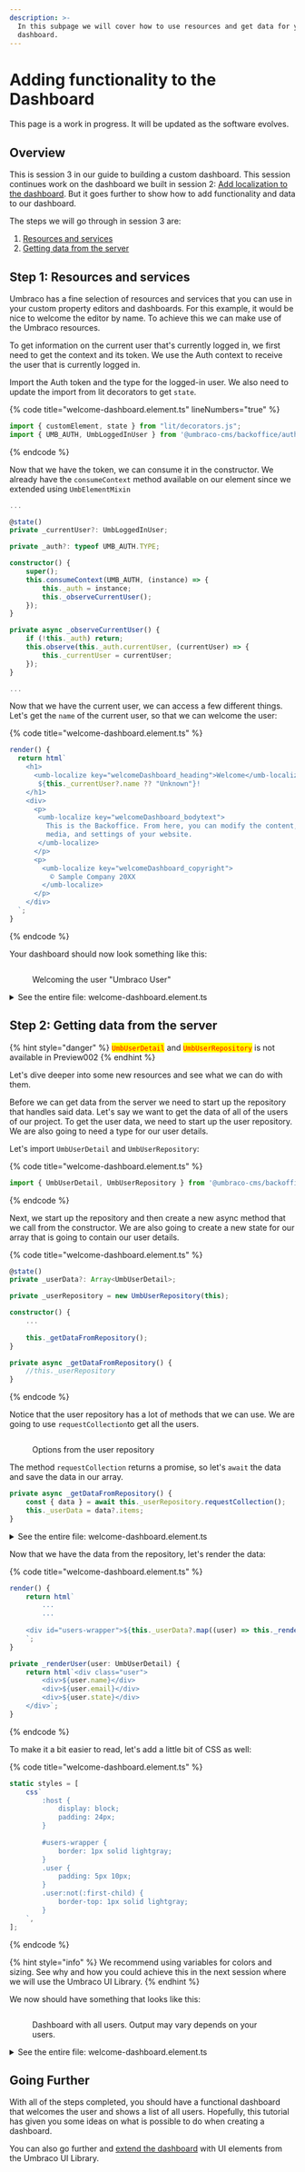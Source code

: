 ```yaml
---
description: >-
  In this subpage we will cover how to use resources and get data for your
  dashboard.
---
```


# Adding functionality to the Dashboard

This page is a work in progress. It will be updated as the software evolves.

## Overview

This is session 3 in our guide to building a custom dashboard. This session continues work on the dashboard we built in session 2: [Add localization to the dashboard](adding-localization-to-the-dashboard.md). But it goes further to show how to add functionality and data to our dashboard.

The steps we will go through in session 3 are:

1. [Resources and services](adding-functionality-to-the-dashboard.md#1.-resources-and-services)
2. [Getting data from the server](adding-functionality-to-the-dashboard.md#2.-getting-data-from-the-server)

## Step 1: Resources and services

Umbraco has a fine selection of resources and services that you can use in your custom property editors and dashboards. For this example, it would be nice to welcome the editor by name. To achieve this we can make use of the Umbraco resources.

To get information on the current user that's currently logged in, we first need to get the context and its token. We use the Auth context to receive the user that is currently logged in.

Import the Auth token and the type for the logged-in user. We also need to update the import from lit decorators to get `state`.

{% code title="welcome-dashboard.element.ts" lineNumbers="true" %}
```typescript
import { customElement, state } from "lit/decorators.js";
import { UMB_AUTH, UmbLoggedInUser } from '@umbraco-cms/backoffice/auth';
```
{% endcode %}

Now that we have the token, we can consume it in the constructor. We already have the  `consumeContext` method available on our element since we extended using `UmbElementMixin`&#x20;

```typescript
...

@state()
private _currentUser?: UmbLoggedInUser;

private _auth?: typeof UMB_AUTH.TYPE;

constructor() {
    super();
    this.consumeContext(UMB_AUTH, (instance) => {
        this._auth = instance;
        this._observeCurrentUser();
    });
}

private async _observeCurrentUser() {
    if (!this._auth) return;
    this.observe(this._auth.currentUser, (currentUser) => {
        this._currentUser = currentUser;
    });
}

...
```

Now that we have the current user, we can access a few different things. Let's get the `name` of the current user, so that we can welcome the user:

{% code title="welcome-dashboard.element.ts" %}
```typescript
render() {
  return html`
    <h1>
      <umb-localize key="welcomeDashboard_heading">Welcome</umb-localize>
       ${this._currentUser?.name ?? "Unknown"}!
    </h1>
    <div>
      <p> 
       <umb-localize key="welcomeDashboard_bodytext">
         This is the Backoffice. From here, you can modify the content,
         media, and settings of your website.
       </umb-localize>
      </p>
      <p>
        <umb-localize key="welcomeDashboard_copyright">
          © Sample Company 20XX
        </umb-localize>
      </p>
    </div>
  `;
}
```
{% endcode %}

Your dashboard should now look something like this:

<figure><img src="../../.gitbook/assets/welcome-umb-user.png" alt=""><figcaption><p>Welcoming the user "Umbraco User"</p></figcaption></figure>

<details>

<summary>See the entire file: welcome-dashboard.element.ts</summary>

{% code title="welcome-dashboard.element.ts" lineNumbers="true" %}
```typescript
import { LitElement, css, html } from "lit";
import { UMB_AUTH, UmbLoggedInUser } from '@umbraco-cms/backoffice/auth';
import { customElement, state } from "lit/decorators.js";
import { UmbElementMixin } from "@umbraco-cms/backoffice/element-api";

@customElement('my-welcome-dashboard')
export class MyWelcomeDashboardElement extends UmbElementMixin(LitElement) {
    @state()
    private _currentUser?: UmbLoggedInUser;

    private _auth?: typeof UMB_AUTH.TYPE;

    constructor() {
        super();
        this.consumeContext(UMB_AUTH, (instance) => {
            this._auth = instance;
            this._observeCurrentUser();
        });
    }

    private async _observeCurrentUser() {
        if (!this._auth) return;
        this.observe(this._auth.currentUser, (currentUser) => {
            this._currentUser = currentUser;
        });
    }

    render() {
        return html`
    	    <h1>
      	        <umb-localize key="welcomeDashboard_heading">Welcome</umb-localize>
       		${this._currentUser?.name ?? "Unknown"}!
     	    </h1>
    	    <div>
      		<p>
       		    <umb-localize key="welcomeDashboard_bodytext">
         		This is the Backoffice. From here, you can modify the content,
         		media, and settings of your website.
       		    </umb-localize>
      		</p>
      		<p>
        	    <umb-localize key="welcomeDashboard_copyright">
          		© Sample Company 20XX
        	    </umb-localize>
      		</p>
    	    </div>
  	`;
    }

    static styles = [
        css`
            :host {
	        display: block;
	        padding: 24px;
	    }
        `,
    ];
}

export default MyWelcomeDashboardElement;

declare global {
    interface HTMLElementTagNameMap {
        'my-welcome-dashboard': MyWelcomeDashboardElement;
    }
}
```
{% endcode %}

</details>

## Step 2: Getting data from the server

{% hint style="danger" %}
<mark style="color:red;">`UmbUserDetail`</mark> and <mark style="color:red;">`UmbUserRepository`</mark> is not available in Preview002
{% endhint %}

Let's dive deeper into some new resources and see what we can do with them.

Before we can get data from the server we need to start up the repository that handles said data. Let's say we want to get the data of all of the users of our project. To get the user data, we need to start up the user repository. We are also going to need a type for our user details.

Let's import `UmbUserDetail` and `UmbUserRepository`:

{% code title="welcome-dashboard.element.ts" %}
```typescript
import { UmbUserDetail, UmbUserRepository } from '@umbraco-cms/backoffice/users';
```
{% endcode %}

Next, we start up the repository and then create a new async method that we call from the constructor. We are also going to create a new state for our array that is going to contain our user details.

{% code title="welcome-dashboard.element.ts" %}
```typescript
@state()
private _userData?: Array<UmbUserDetail>;

private _userRepository = new UmbUserRepository(this);

constructor() {
	...
	
	this._getDataFromRepository();
}

private async _getDataFromRepository() {
	//this._userRepository
}
```
{% endcode %}

Notice that the user repository has a lot of methods that we can use. We are going to use `requestCollection`to get all the users.&#x20;

<figure><img src="../../.gitbook/assets/requestcollection.png" alt=""><figcaption><p>Options from the user repository</p></figcaption></figure>

The method `requestCollection` returns a promise, so let's `await` the data and save the data in our array.

```typescript
private async _getDataFromRepository() {
    const { data } = await this._userRepository.requestCollection();
    this._userData = data?.items;
}
```

<details>

<summary>See the entire file: welcome-dashboard.element.ts</summary>

{% code title="welcome-dashboard.element.ts" lineNumbers="true" %}
```typescript
import { LitElement, css, html } from "lit";
import { UMB_AUTH, UmbLoggedInUser } from '@umbraco-cms/backoffice/auth';
import { customElement, state } from "lit/decorators.js";
import { UmbUserDetail, UmbUserRepository } from '@umbraco-cms/backoffice/users';
import { UmbElementMixin } from "@umbraco-cms/backoffice/element-api";

@customElement('my-welcome-dashboard')
export class MyWelcomeDashboardElement extends UmbElementMixin(LitElement) {
	@state()
	private _currentUser?: UmbLoggedInUser;

	@state()
	private _userData?: Array<UmbUserDetail>;

	private _auth?: typeof UMB_AUTH.TYPE;

	private _userRepository = new UmbUserRepository(this);

	constructor() {
		super();
		this.consumeContext(UMB_AUTH, (instance) => {
			this._auth = instance;
			this._observeCurrentUser();
		});
		this._getDataFromRepository();
	}

	//Get the current user
	private async _observeCurrentUser() {
		if (!this._auth) return;
		this.observe(this._auth.currentUser, (currentUser) => {
			this._currentUser = currentUser;
		});
	}

	//Get all users
	private async _getDataFromRepository() {
		const { data } = await this._userRepository.requestCollection();
		this._userData = data?.items;
	}

	render() {
		return html`
			<h1>
				<umb-localize key="welcomeDashboard_heading">Welcome</umb-localize>
				${this._currentUser?.name ?? 'Unknown'}!
			</h1>
			<div>
				<p>
					<umb-localize key="welcomeDashboard_bodytext">
						This is the Backoffice. From here, you can modify the content, media, and settings of your website.
					</umb-localize>
				</p>
				<p>
					<umb-localize key="welcomeDashboard_copyright"> © Sample Company 20XX </umb-localize>
				</p>
			</div>
		`;
	}

	static styles = [
		css`
			:host {
				display: block;
				padding: 24px;
			}
		`,
	];
}

export default MyWelcomeDashboardElement;

declare global {
	interface HTMLElementTagNameMap {
		'my-welcome-dashboard': MyWelcomeDashboardElement;
	}
}
```
{% endcode %}





</details>

Now that we have the data from the repository, let's render the data:

{% code title="welcome-dashboard.element.ts" %}
```typescript
render() {
    return html`
        ...
        ...
        
	<div id="users-wrapper">${this._userData?.map((user) => this._renderUser(user))}</div>
    `;
}

private _renderUser(user: UmbUserDetail) {
	return html`<div class="user">
		<div>${user.name}</div>
		<div>${user.email}</div>
		<div>${user.state}</div>
	</div>`;
}
```
{% endcode %}

To make it a bit easier to read, let's add a little bit of CSS as well:

{% code title="welcome-dashboard.element.ts" %}
```typescript
static styles = [
	css`
		:host {
			display: block;
			padding: 24px;
		}
		
		#users-wrapper {
			border: 1px solid lightgray;
		}
		.user {
			padding: 5px 10px;
		}
		.user:not(:first-child) {
			border-top: 1px solid lightgray;
		}
	`,
];
```
{% endcode %}

{% hint style="info" %}
We recommend using variables for colors and sizing. See why and how you could achieve this in the next session where we will use the Umbraco UI Library.
{% endhint %}

We now should have something that looks like this:

<figure><img src="../../.gitbook/assets/all-users-first-look2.png" alt=""><figcaption><p>Dashboard with all users. Output may vary depends on your users.</p></figcaption></figure>

<details>

<summary>See the entire file: welcome-dashboard.element.ts</summary>

{% code title="welcome-dashboard.element.ts" lineNumbers="true" %}
```typescript
import { LitElement, css, html } from "lit";
import { UMB_AUTH, UmbLoggedInUser } from "@umbraco-cms/backoffice/auth";
import { customElement, state } from "lit/decorators.js";
import { UmbUserDetail, UmbUserRepository } from "@umbraco-cms/backoffice/users";
import { UmbElementMixin } from "@umbraco-cms/backoffice/element-api";

@customElement('my-welcome-dashboard')
export class MyWelcomeDashboardElement extends UmbElementMixin(LitElement) {
	@state()
	private _currentUser?: UmbLoggedInUser;

	@state()
	private _userData?: Array<UmbUserDetail>;

	private _auth?: typeof UMB_AUTH.TYPE;

	private _userRepository = new UmbUserRepository(this);

	constructor() {
		super();
		this.consumeContext(UMB_AUTH, (instance) => {
			this._auth = instance;
			this._observeCurrentUser();
		});
		this._getDataFromRepository();
	}

	//Get the current user
	private async _observeCurrentUser() {
		if (!this._auth) return;
		this.observe(this._auth.currentUser, (currentUser) => {
			this._currentUser = currentUser;
		});
	}

	//Get all users
	private async _getDataFromRepository() {
		const { data } = await this._userRepository.requestCollection();
		this._userData = data?.items;
	}

	render() {
		return html`
			<h1>
				<umb-localize key="welcomeDashboard_heading">Welcome</umb-localize>
				${this._currentUser?.name ?? 'Unknown'}!
			</h1>
			<div>
				<p>
					<umb-localize key="welcomeDashboard_bodytext">
						This is the Backoffice. From here, you can modify the content, media, and settings of your website.
					</umb-localize>
				</p>
				<p>
					<umb-localize key="welcomeDashboard_copyright"> © Sample Company 20XX </umb-localize>
				</p>
			</div>
			<div id="users-wrapper">${this._userData?.map((user) => this._renderUser(user))}</div>
		`;
	}

	private _renderUser(user: UmbUserDetail) {
		return html`<div class="user">
			<div>${user.name}</div>
			<div>${user.email}</div>
			<div>${user.state}</div>
		</div>`;
	}

	static styles = [
		css`
			:host {
				display: block;
				padding: 24px;
			}

			#users-wrapper {
				border: 1px solid lightgray;
			}

			.user {
				padding: 5px 10px;
			}

			.user:not(:first-child) {
				border-top: 1px solid lightgray;
			}
		`,
	];
}

export default MyWelcomeDashboardElement;

declare global {
	interface HTMLElementTagNameMap {
		'my-welcome-dashboard': MyWelcomeDashboardElement;
	}
}
```
{% endcode %}

</details>

## Going Further

With all of the steps completed, you should have a functional dashboard that welcomes the user and shows a list of all users. Hopefully, this tutorial has given you some ideas on what is possible to do when creating a dashboard.&#x20;

You can also go further and [extend the dashboard](extending-the-dashboard-using-umbraco-ui-library.md) with UI elements from the Umbraco UI Library.
